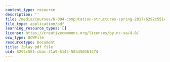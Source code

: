 ```yaml
---
content_type: resource
description: ''
file: /media/courses/6-004-computation-structures-spring-2017/6292c551cbac31a9614358b4503b1474_q38KAGAKORk.pdf
file_type: application/pdf
learning_resource_types: []
license: https://creativecommons.org/licenses/by-nc-sa/4.0/
ocw_type: OCWFile
resourcetype: Document
title: 3play pdf file
uid: 6292c551-cbac-31a9-6143-58b4503b1474
---
```


